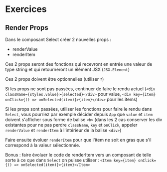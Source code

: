 # Exercices

## Render Props

Dans le composant Select créer 2 nouvelles props :
- renderValue
- renderItem

Ces 2 props seront des fonctions qui recevront en entrée une valeur de type string et qui retourneront un élément JSX (`JSX.Element`)

Ces 2 props doivent être optionnelles (utiliser `?`)

Si les props ne sont pas passées, continuer de faire le rendu actuel (`<div className={styles.value}>{selected}</div>` pour value, `<div key={item} onClick={() => onSelected(item)}>{item}</div>` pour les items)

Si les props sont passées, utiliser les fonctions pour faire le rendu dans `Select`, vous pourriez par exemple décider depuis `App` que `value` et `item` doivent s'afficher sous forme
de balise `<b>` (dans les 2 cas conserver les div existantes pour ne pas perdre `className`, `key` et `onClick`, appeler `renderValue` et `renderItem`  à l'intérieur de la balise `<div>`)

Faire ensuite évoluer `renderItem` pour que l'item ne soit en gras que s'il correspond à la valeur sélectionnée.

Bonus : faire évoluer le code de renderItem vers un composant de telle sorte à ce que dans `Select` on puisse utiliser : `<Item key={item} onClick={() => onSelected(item)}>{item}</Item>`
